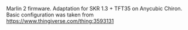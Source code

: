 Marlin 2 firmware. Adaptation for SKR 1.3 + TFT35 on Anycubic Chiron.  
Basic configuration was taken from https://www.thingiverse.com/thing:3593131